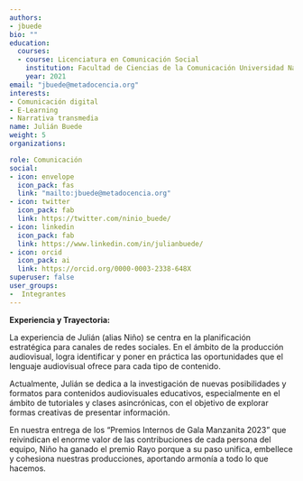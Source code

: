 ```yaml
---
authors:
- jbuede
bio: ""
education:
  courses:
  - course: Licenciatura en Comunicación Social
    institution: Facultad de Ciencias de la Comunicación Universidad Nacional de Córdoba
    year: 2021
email: "jbuede@metadocencia.org"
interests:
- Comunicación digital
- E-Learning
- Narrativa transmedia
name: Julián Buede
weight: 5
organizations:

role: Comunicación
social:
- icon: envelope
  icon_pack: fas
  link: "mailto:jbuede@metadocencia.org"
- icon: twitter
  icon_pack: fab
  link: https://twitter.com/ninio_buede/
- icon: linkedin
  icon_pack: fab
  link: https://www.linkedin.com/in/julianbuede/
- icon: orcid
  icon_pack: ai
  link: https://orcid.org/0000-0003-2338-648X
superuser: false
user_groups:
-  Integrantes
---
```


**Experiencia y Trayectoria:**

La experiencia de Julián (alias Niño) se centra en la planificación estratégica para canales de redes sociales. 
En el ámbito de la producción audiovisual, logra identificar y poner en práctica las oportunidades que el lenguaje audiovisual ofrece para cada tipo de contenido.

Actualmente, Julián se dedica a la investigación de nuevas posibilidades y formatos para contenidos audiovisuales educativos, especialmente en el ámbito de tutoriales y clases asincrónicas, con el objetivo de explorar formas creativas de presentar información. 

En nuestra entrega de los “Premios Internos de Gala Manzanita 2023” que reivindican el enorme valor de las contribuciones de cada persona del equipo, Niño ha ganado el premio Rayo porque a su paso unifica, embellece y cohesiona nuestras producciones, aportando armonía a todo lo que hacemos.

